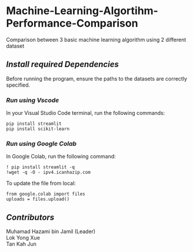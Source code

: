 # Machine-Learning-Algortihm-Performance-Comparison
Comparison between 3 basic machine learning algorithm using 2 different dataset

## ***Install required Dependencies***  
Before running the program, ensure the paths to the datasets are correctly specified.

### ***Run using Vscode***     
In your Visual Studio Code terminal, run the following commands:
```
pip install streamlit
pip install scikit-learn
```

### ***Run using Google Colab***  
In Google Colab, run the following command:
```
! pip install streamlit -q
!wget -q -O - ipv4.icanhazip.com
```

To update the file from local:
```
from google.colab import files
uploads = files.upload()
```

## ***Contributors***  
Muhamad Hazami bin Jamil (Leader)  
Lok Yong Xue  
Tan Kah Jun

